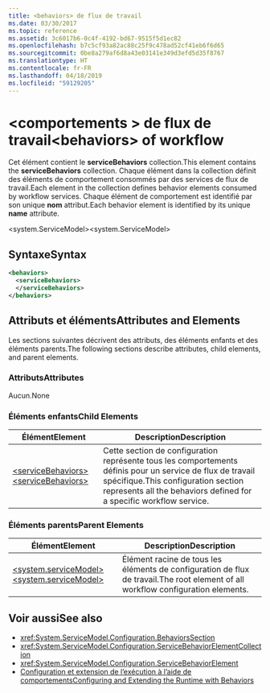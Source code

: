 ```yaml
---
title: <behaviors> de flux de travail
ms.date: 03/30/2017
ms.topic: reference
ms.assetid: 3c6017b6-0c4f-4192-bd67-9515f5d1ec82
ms.openlocfilehash: b7c5cf93a82ac88c25f9c478ad52cf41eb6f6d65
ms.sourcegitcommit: 0be8a279af6d8a43e03141e349d3efd5d35f8767
ms.translationtype: HT
ms.contentlocale: fr-FR
ms.lasthandoff: 04/18/2019
ms.locfileid: "59129205"
---
```

# <a name="behaviors-of-workflow"></a><span data-ttu-id="3f846-102">\<comportements > de flux de travail</span><span class="sxs-lookup"><span data-stu-id="3f846-102">\<behaviors> of workflow</span></span>
<span data-ttu-id="3f846-103">Cet élément contient le **serviceBehaviors** collection.</span><span class="sxs-lookup"><span data-stu-id="3f846-103">This element contains the **serviceBehaviors** collection.</span></span>  <span data-ttu-id="3f846-104">Chaque élément dans la collection définit des éléments de comportement consommés par des services de flux de travail.</span><span class="sxs-lookup"><span data-stu-id="3f846-104">Each element in the collection defines behavior elements consumed by workflow services.</span></span> <span data-ttu-id="3f846-105">Chaque élément de comportement est identifié par son unique **nom** attribut.</span><span class="sxs-lookup"><span data-stu-id="3f846-105">Each behavior element is identified by its unique **name** attribute.</span></span>  
  
 <span data-ttu-id="3f846-106">\<system.ServiceModel></span><span class="sxs-lookup"><span data-stu-id="3f846-106">\<system.ServiceModel></span></span>  
  
## <a name="syntax"></a><span data-ttu-id="3f846-107">Syntaxe</span><span class="sxs-lookup"><span data-stu-id="3f846-107">Syntax</span></span>  
  
```xml  
<behaviors>  
  <serviceBehaviors>  
  </serviceBehaviors>  
</behaviors>  
```  
  
## <a name="attributes-and-elements"></a><span data-ttu-id="3f846-108">Attributs et éléments</span><span class="sxs-lookup"><span data-stu-id="3f846-108">Attributes and Elements</span></span>  
 <span data-ttu-id="3f846-109">Les sections suivantes décrivent des attributs, des éléments enfants et des éléments parents.</span><span class="sxs-lookup"><span data-stu-id="3f846-109">The following sections describe attributes, child elements, and parent elements.</span></span>  
  
### <a name="attributes"></a><span data-ttu-id="3f846-110">Attributs</span><span class="sxs-lookup"><span data-stu-id="3f846-110">Attributes</span></span>  
 <span data-ttu-id="3f846-111">Aucun.</span><span class="sxs-lookup"><span data-stu-id="3f846-111">None</span></span>  
  
### <a name="child-elements"></a><span data-ttu-id="3f846-112">Éléments enfants</span><span class="sxs-lookup"><span data-stu-id="3f846-112">Child Elements</span></span>  
  
|<span data-ttu-id="3f846-113">Élément</span><span class="sxs-lookup"><span data-stu-id="3f846-113">Element</span></span>|<span data-ttu-id="3f846-114">Description</span><span class="sxs-lookup"><span data-stu-id="3f846-114">Description</span></span>|  
|-------------|-----------------|  
|[<span data-ttu-id="3f846-115">\<serviceBehaviors></span><span class="sxs-lookup"><span data-stu-id="3f846-115">\<serviceBehaviors></span></span>](../../../../../docs/framework/configure-apps/file-schema/windows-workflow-foundation/servicebehaviors-of-workflow.md)|<span data-ttu-id="3f846-116">Cette section de configuration représente tous les comportements définis pour un service de flux de travail spécifique.</span><span class="sxs-lookup"><span data-stu-id="3f846-116">This configuration section represents all the behaviors defined for a specific workflow service.</span></span>|  
  
### <a name="parent-elements"></a><span data-ttu-id="3f846-117">Éléments parents</span><span class="sxs-lookup"><span data-stu-id="3f846-117">Parent Elements</span></span>  
  
|<span data-ttu-id="3f846-118">Élément</span><span class="sxs-lookup"><span data-stu-id="3f846-118">Element</span></span>|<span data-ttu-id="3f846-119">Description</span><span class="sxs-lookup"><span data-stu-id="3f846-119">Description</span></span>|  
|-------------|-----------------|  
|[<span data-ttu-id="3f846-120">\<system.serviceModel></span><span class="sxs-lookup"><span data-stu-id="3f846-120">\<system.serviceModel></span></span>](../../../../../docs/framework/configure-apps/file-schema/wcf/system-servicemodel.md)|<span data-ttu-id="3f846-121">Élément racine de tous les éléments de configuration de flux de travail.</span><span class="sxs-lookup"><span data-stu-id="3f846-121">The root element of all workflow configuration elements.</span></span>|  
  
## <a name="see-also"></a><span data-ttu-id="3f846-122">Voir aussi</span><span class="sxs-lookup"><span data-stu-id="3f846-122">See also</span></span>

- <xref:System.ServiceModel.Configuration.BehaviorsSection>
- <xref:System.ServiceModel.Configuration.ServiceBehaviorElementCollection>
- <xref:System.ServiceModel.Configuration.ServiceBehaviorElement>
- [<span data-ttu-id="3f846-123">Configuration et extension de l’exécution à l’aide de comportements</span><span class="sxs-lookup"><span data-stu-id="3f846-123">Configuring and Extending the Runtime with Behaviors</span></span>](../../../../../docs/framework/wcf/extending/configuring-and-extending-the-runtime-with-behaviors.md)
